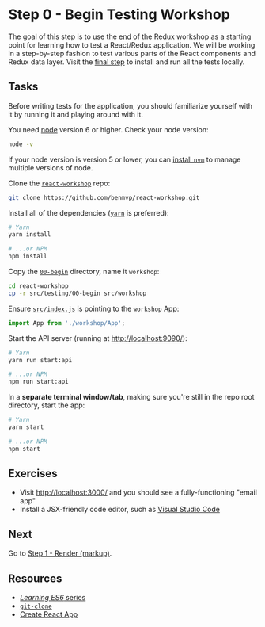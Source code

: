 # Step 0 - Begin Testing Workshop

The goal of this step is to use the [end](../../redux/end) of the Redux workshop as a starting point for learning how to test a React/Redux application. We will be working in a step-by-step fashion to test various parts of the React components and Redux data layer. Visit the [final step](../end/) to install and run all the tests locally.

## Tasks

Before writing tests for the application, you should familiarize yourself with it by running it and playing around with it.

You need [node](https://nodejs.org/en/) version 6 or higher. Check your node version:

```sh
node -v
```

If your node version is version 5 or lower, you can [install `nvm`](https://github.com/creationix/nvm#install-script) to manage multiple versions of node.

Clone the [`react-workshop`](https://github.com/benmvp/react-workshop) repo:

```sh
git clone https://github.com/benmvp/react-workshop.git
```

Install all of the dependencies ([`yarn`](https://yarnpkg.com/en/) is preferred):

```sh
# Yarn
yarn install

# ...or NPM
npm install
```

Copy the [`00-begin`](./) directory, name it `workshop`:

```sh
cd react-workshop
cp -r src/testing/00-begin src/workshop
```

Ensure [`src/index.js`](../../index.js#L3) is pointing to the `workshop` App:

```js
import App from './workshop/App';
```

Start the API server (running at [http://localhost:9090/](http://localhost:9090/)):

```sh
# Yarn
yarn run start:api

# ...or NPM
npm run start:api
```

In a **separate terminal window/tab**, making sure you're still in the repo root directory, start the app:

```sh
# Yarn
yarn start

# ...or NPM
npm start
```

## Exercises

- Visit [http://localhost:3000/](http://localhost:3000/) and you should see a fully-functioning "email app"
- Install a JSX-friendly code editor, such as [Visual Studio Code](https://code.visualstudio.com/)

## Next

Go to [Step 1 - Render (markup)](../01-render-markup/).

## Resources

- [_Learning ES6_ series](http://www.benmvp.com/learning-es6-series/)
- [`git-clone`](https://git-scm.com/docs/git-clone)
- [Create React App](https://github.com/facebookincubator/create-react-app)
